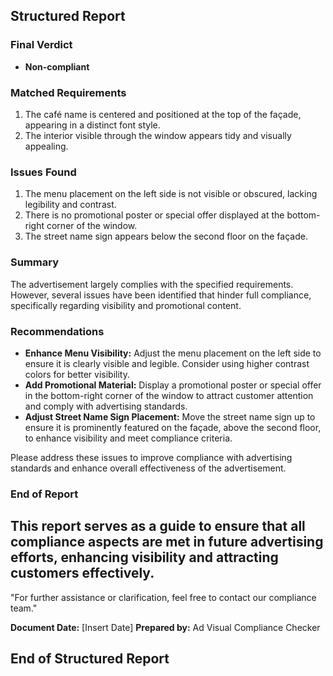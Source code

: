 ## Structured Report

### Final Verdict
- **Non-compliant**

### Matched Requirements
1. The café name is centered and positioned at the top of the façade, appearing in a distinct font style.
2. The interior visible through the window appears tidy and visually appealing.

### Issues Found
1. The menu placement on the left side is not visible or obscured, lacking legibility and contrast.
2. There is no promotional poster or special offer displayed at the bottom-right corner of the window.
3. The street name sign appears below the second floor on the façade.

### Summary
The advertisement largely complies with the specified requirements. However, several issues have been identified that hinder full compliance, specifically regarding visibility and promotional content.

### Recommendations
- **Enhance Menu Visibility:** Adjust the menu placement on the left side to ensure it is clearly visible and legible. Consider using higher contrast colors for better visibility.
- **Add Promotional Material:** Display a promotional poster or special offer in the bottom-right corner of the window to attract customer attention and comply with advertising standards.
- **Adjust Street Name Sign Placement:** Move the street name sign up to ensure it is prominently featured on the façade, above the second floor, to enhance visibility and meet compliance criteria.


Please address these issues to improve compliance with advertising standards and enhance overall effectiveness of the advertisement.  
   

### End of Report

This report serves as a guide to ensure that all compliance aspects are met in future advertising efforts, enhancing visibility and attracting customers effectively. 
---  

"For further assistance or clarification, feel free to contact our compliance team."  

**Document Date:** [Insert Date] 
**Prepared by:** Ad Visual Compliance Checker

## End of Structured Report